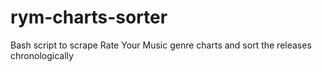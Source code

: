 # rym-charts-sorter
Bash script to scrape Rate Your Music genre charts and sort the releases chronologically
